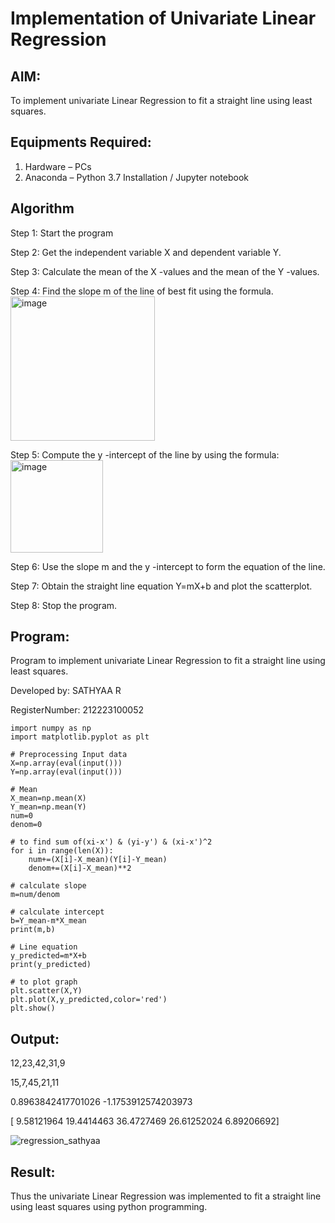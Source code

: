 # Implementation of Univariate Linear Regression
## AIM:
To implement univariate Linear Regression to fit a straight line using least squares.

## Equipments Required:
1. Hardware – PCs
2. Anaconda – Python 3.7 Installation / Jupyter notebook

## Algorithm

Step 1: Start the program

Step 2: Get the independent variable X and dependent variable Y.

Step 3: Calculate the mean of the X -values and the mean of the Y -values.

Step 4: Find the slope m of the line of best fit using the formula. 
<img width="231" alt="image" src="https://user-images.githubusercontent.com/93026020/192078527-b3b5ee3e-992f-46c4-865b-3b7ce4ac54ad.png">

Step 5: Compute the y -intercept of the line by using the formula:
<img width="148" alt="image" src="https://user-images.githubusercontent.com/93026020/192078545-79d70b90-7e9d-4b85-9f8b-9d7548a4c5a4.png">

Step 6: Use the slope m and the y -intercept to form the equation of the line.

Step 7: Obtain the straight line equation Y=mX+b and plot the scatterplot.

Step 8: Stop the program.

## Program:

Program to implement univariate Linear Regression to fit a straight line using least squares.

Developed by: SATHYAA R

RegisterNumber: 212223100052

```
import numpy as np
import matplotlib.pyplot as plt

# Preprocessing Input data
X=np.array(eval(input()))
Y=np.array(eval(input()))

# Mean
X_mean=np.mean(X)
Y_mean=np.mean(Y)
num=0
denom=0

# to find sum of(xi-x') & (yi-y') & (xi-x')^2
for i in range(len(X)):
    num+=(X[i]-X_mean)(Y[i]-Y_mean)
    denom+=(X[i]-X_mean)**2

# calculate slope
m=num/denom

# calculate intercept
b=Y_mean-m*X_mean
print(m,b)

# Line equation
y_predicted=m*X+b
print(y_predicted)

# to plot graph
plt.scatter(X,Y)
plt.plot(X,y_predicted,color='red')
plt.show()

```

## Output:

12,23,42,31,9

15,7,45,21,11

0.8963842417701026 -1.1753912574203973

[ 9.58121964 19.4414463  36.4727469  26.61252024  6.89206692]


![regression_sathyaa](https://github.com/user-attachments/assets/d9e8ce06-f2d1-42ad-9ee2-1baeef93ce2e)


## Result:
Thus the univariate Linear Regression was implemented to fit a straight line using least squares using python programming.
